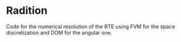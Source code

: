 # Radition
Code for the numerical resolution of the RTE using FVM for the space discretization and DOM for the angular one.
